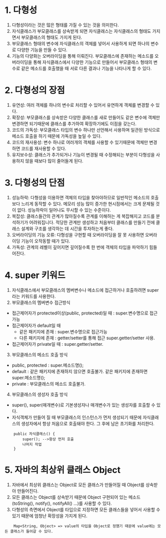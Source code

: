 # 1. 다형성
1. 다형성이라는 것은 많은 형태를 가질 수 있는 것을 의미한다.
2. 자식클래스가 부모클래스를 상속받게 되면 자식클래스는 자식클래스의 형태도 가지면서 부모클래스의 형태도 가지게 된다. 
3. 부모클래스 형태의 변수에 자식클래스의 객체를 넣어서 사용하게 되면 하나의 변수로 다양한 기능을 만들 수 있다.
4. 기능의 다양화는 오버라이딩을 통해 이뤄진다. 부모클래스에 존재하는 메소드를 오버라이딩을 통해 자식클래스에서 다양한 기능으로 만들어서 부모클래스 형태의 변수로 같은 메소드를 호출했을 때 서로 다른 결과나 기능을 나타나게 할 수 있다.

# 2. 다형성의 장점
1. 유연성: 여러 객체를 하나의 변수로 처리할 수 있어서 유연하게 객체를 변경할 수 있다.
2. 확장성: 부모클래스를 상속받은 다양한 클래스를 새로 만들어도 같은 변수에 객체만 변경하면 되기때문에 클래스를 추가하여 확장하기에도 이점을 갖는다.
3. 코드의 가독성: 부모클래스 타입의 변수 하나만 선언해서 사용하며 일관된 방식으로 메소드 호출을 하기 때문에 가독성을 높일 수 있다.
4. 코드의 재사용성: 변수 하나로 여러개의 객체를 사용할 수 있기때문에 객체만 변경하면 코드를 재사용할 수 있다.
5. 유지보수성: 클래스가 추가되거나 기능이 변경될 때 수정해되는 부분이 다형성을 사용하지 않을 때보다 많이 줄어들게 된다.

# 3. 다형성의 단점
1. 성능하락: 다형성을 이용하면 객체의 타입을 찾아야하므로 일반적인 메소드의 호출보다 느리게 동작할 수 있다. 메모리 성능 많이 증가한 현시점에서는 크게 문제될 것이 없다. 성능하락이 일어나도 무시할 수 있는 수준이다.
2. 복잡성: 클래스들간의 관계가 많아질수록 관계를 이해하는 게 복잡해지고 코드를 분석하기가 어려워집니다. 적당한 관계만 생성하고 처음부터 클래스를 만들기 전에 클래스 설계와 구조를 생각하는 데 시간을 투자하는게 좋다.
3. 오버라이딩의 기능 오류: 다형성을 구현할 때 오버라이딩을 잘 못 사용하면 오버라이딩 기능이 오작동할 때가 있다.
4. 가독성: 관계의 레벨이 깊어지면 깊어질수록 한 번에 객체의 타입을 파악하기 힘들어진다.

# 4. super 키워드
1. 자식클래스에서 부모클래스의 멤버변수나 메소드에 접근하거나 호출하려면 super라는 키워드를 사용한다.
2. 부모클래스의 멤버변수 접근방식
- 접근제어자가 protected이상(public, protected)일 때 : super.변수명으로 접근가능
- 접근제어자가 default일 때
    - 같은 패키지에 존재 : super.변수명으로 접근가능
    - 다른 패키지에 존재 : getter/setter를 통해 접근
                          super.getter/setter 사용.
- 접근제어자가 private일 때 : super.getter/setter.
3. 부모클래스의 메소드 호출 방식
- public, protected : super.메소드명();
- default : 같은 패키지에 존재하지 않으면 호출불가.
            같은 패키지에 존재하면 super.메소드명();
- private : 부모클래스의 메소드 호출불가.
4. 부모클래스의 생성자 호출 방식
- super(), super(매개변수)로 기본생성자나 매개변수가 있는 생성자를 호출할 수 있다.
- 자식객체가 만들어 질 때 부모클래스의 인스턴스가 먼저 생성되기 때문에 자식클래스의 생성자에서 항상 처음으로 호출돼야 한다. 그 후에 남은 초기화를 처리한다.
```
    public 자식클래스() {
        super(); -->항상 먼저 호출
        나머지 작업
    }
```
# 5. 자바의 최상위 클래스 Object
1. 자바에서 최상위 클래스는 Object로 모든 클래스가 만들어질 때 Object를 상속받아 만들어진다.
2. 모든 클래스는 Object를 상속받기 때문에 Object 구현되어 있는 메소드(toString(), notify(), notifyAll() ...)를 사용할 수 있다.
3. 다형성의 측면에서 Object를 타입으로 지정하면 모든 클래스들을 넣어서 사용할 수 있기 때문에 엄청난 확장성을 가지게 된다. 
```
    Map<String, Object> => value의 타입을 Object로 정했기 때문에 value에는 모든 클래스가 들어갈 수 있다.
```